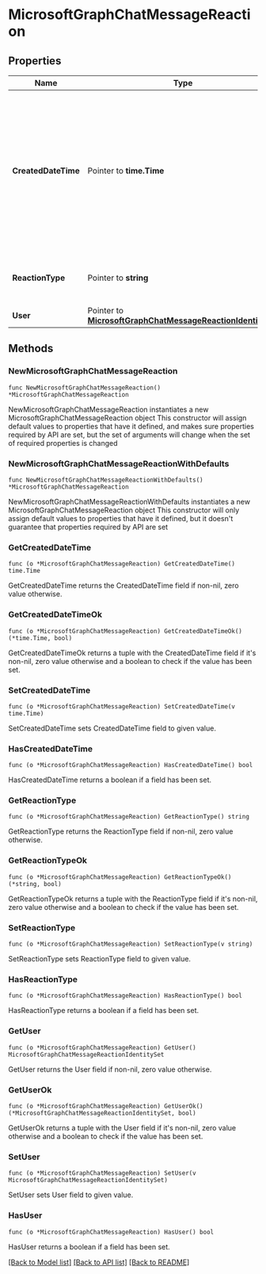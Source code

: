 # MicrosoftGraphChatMessageReaction

## Properties

Name | Type | Description | Notes
------------ | ------------- | ------------- | -------------
**CreatedDateTime** | Pointer to **time.Time** | The Timestamp type represents date and time information using ISO 8601 format and is always in UTC time. For example, midnight UTC on Jan 1, 2014 is 2014-01-01T00:00:00Z | [optional] 
**ReactionType** | Pointer to **string** | Supported values are like, angry, sad, laugh, heart, surprised. | [optional] 
**User** | Pointer to [**MicrosoftGraphChatMessageReactionIdentitySet**](MicrosoftGraphChatMessageReactionIdentitySet.md) |  | [optional] 

## Methods

### NewMicrosoftGraphChatMessageReaction

`func NewMicrosoftGraphChatMessageReaction() *MicrosoftGraphChatMessageReaction`

NewMicrosoftGraphChatMessageReaction instantiates a new MicrosoftGraphChatMessageReaction object
This constructor will assign default values to properties that have it defined,
and makes sure properties required by API are set, but the set of arguments
will change when the set of required properties is changed

### NewMicrosoftGraphChatMessageReactionWithDefaults

`func NewMicrosoftGraphChatMessageReactionWithDefaults() *MicrosoftGraphChatMessageReaction`

NewMicrosoftGraphChatMessageReactionWithDefaults instantiates a new MicrosoftGraphChatMessageReaction object
This constructor will only assign default values to properties that have it defined,
but it doesn't guarantee that properties required by API are set

### GetCreatedDateTime

`func (o *MicrosoftGraphChatMessageReaction) GetCreatedDateTime() time.Time`

GetCreatedDateTime returns the CreatedDateTime field if non-nil, zero value otherwise.

### GetCreatedDateTimeOk

`func (o *MicrosoftGraphChatMessageReaction) GetCreatedDateTimeOk() (*time.Time, bool)`

GetCreatedDateTimeOk returns a tuple with the CreatedDateTime field if it's non-nil, zero value otherwise
and a boolean to check if the value has been set.

### SetCreatedDateTime

`func (o *MicrosoftGraphChatMessageReaction) SetCreatedDateTime(v time.Time)`

SetCreatedDateTime sets CreatedDateTime field to given value.

### HasCreatedDateTime

`func (o *MicrosoftGraphChatMessageReaction) HasCreatedDateTime() bool`

HasCreatedDateTime returns a boolean if a field has been set.

### GetReactionType

`func (o *MicrosoftGraphChatMessageReaction) GetReactionType() string`

GetReactionType returns the ReactionType field if non-nil, zero value otherwise.

### GetReactionTypeOk

`func (o *MicrosoftGraphChatMessageReaction) GetReactionTypeOk() (*string, bool)`

GetReactionTypeOk returns a tuple with the ReactionType field if it's non-nil, zero value otherwise
and a boolean to check if the value has been set.

### SetReactionType

`func (o *MicrosoftGraphChatMessageReaction) SetReactionType(v string)`

SetReactionType sets ReactionType field to given value.

### HasReactionType

`func (o *MicrosoftGraphChatMessageReaction) HasReactionType() bool`

HasReactionType returns a boolean if a field has been set.

### GetUser

`func (o *MicrosoftGraphChatMessageReaction) GetUser() MicrosoftGraphChatMessageReactionIdentitySet`

GetUser returns the User field if non-nil, zero value otherwise.

### GetUserOk

`func (o *MicrosoftGraphChatMessageReaction) GetUserOk() (*MicrosoftGraphChatMessageReactionIdentitySet, bool)`

GetUserOk returns a tuple with the User field if it's non-nil, zero value otherwise
and a boolean to check if the value has been set.

### SetUser

`func (o *MicrosoftGraphChatMessageReaction) SetUser(v MicrosoftGraphChatMessageReactionIdentitySet)`

SetUser sets User field to given value.

### HasUser

`func (o *MicrosoftGraphChatMessageReaction) HasUser() bool`

HasUser returns a boolean if a field has been set.


[[Back to Model list]](../README.md#documentation-for-models) [[Back to API list]](../README.md#documentation-for-api-endpoints) [[Back to README]](../README.md)


